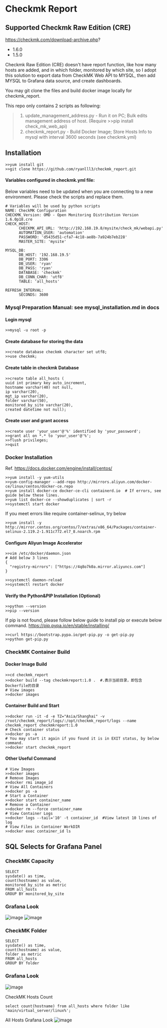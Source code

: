 # Checkmk Report
## Supported Checkmk Raw Edition (CRE)
https://checkmk.com/download-archive.php?
- 1.6.0
- 1.5.0

Checkmk Raw Edition (CRE) doesn't have report function, like how many hosts are added, 
and in which folder, monitored by which site, so I adopt this solution to export data from 
CheckMK Web API to MYSQL, then add MYSQL to Grafana data source, and create dashboards.

You may git clone the files and build docker image locally for checkmk_report.

This repo only contains 2 scripts as following:
> 1. update_management_address.py - Run it on PC; Bulk edits management address of host. 
>(Require >>pip install check_mk_web_api)
> 2. checkmk_report.py - Build Docker Image; Store Hosts Info to mysql with interval 
>3600 seconds (see checkmk.yml)


## Installation

```
>>yum install git
>>git clone https://github.com/ryanlll3/checkmk_report.git
```

#### Variables configured in checkmk.yml file:
Below variables need to be updated when you are connecting to a new environment. 
Please check the scripts and replace them.
```
# Variables will be used by python scripts
NAME: CheckMK Configuration
CHECKMK_Version: OMD - Open Monitoring Distribution Version 1.6.0p18.cre
CHECK_HOST:
      CHECKMK_API_URL: 'http://192.168.19.8/mysite/check_mk/webapi.py'
      AUTOMATION_USER: 'automation'
      PASSWORD: 'd5435d51-cfa7-4c18-ae8b-7a924b7eb228'
      MASTER_SITE: 'mysite'

MYSQL_DB:
      DB_HOST: '192.168.19.5'
      DB_PORT: 3306
      DB_USER: 'ryan'
      DB_PASS: 'ryan'
      DATABASE: 'checkmk'
      DB_CONN_CHAR: 'utf8'
      TABLE: 'all_hosts'

REFRESH_INTERVAL:
      SECONDS: 3600
```

### Mysql Preparation Manual: see mysql_installation.md in docs
#### Login mysql
```
>>mysql -u root -p
```
#### Create database for storing the data
```
>>create database checkmk character set utf8;
>>use checkmk;
```
#### Create table in checkmk Database
```
>>create table all_hosts (
uuid int primary key auto_increment,
hostname varchar(40) not null,
ip varchar(20),
mgt_ip varchar(20),
folder varchar(50),
monitored_by_site varchar(20),
created datetime not null);
```

#### Create user and grant access
```
>>create user 'your_user'@'%' identified by 'your_password';
>>grant all on *.* to 'your_user'@'%';
>>flush privileges;
>>quit
```
### Docker Installation
Ref.
https://docs.docker.com/engine/install/centos/

```
>>yum install -y yum-utils
>>yum-config-manager --add-repo http://mirrors.aliyun.com/docker-ce/linux/centos/docker-ce.repo
>>yum install docker-ce docker-ce-cli containerd.io  # If errors, see guide below these lines.
>>yum list docker-ce --showduplicates | sort -r
>>systemctl start docker
```
If you meet errors like require container-selinux, try below
```
>>yum install -y http://mirror.centos.org/centos/7/extras/x86_64/Packages/container-selinux-2.119.2-1.911c772.el7_8.noarch.rpm
```
#### Configure Aliyun Image Accelerator
```
>>vim /etc/docker/daemon.json
# Add below 3 lines
{
  "registry-mirrors": ["https://4q8o7k0a.mirror.aliyuncs.com"]
}

>>systemctl daemon-reload
>>systemctl restart docker
```
#### Verify the Python&PIP Installation (Optional)
```
>>python --version
>>pip --version
```
If pip is not found, please follow below guide to install pip or execute below command.
https://pip.pypa.io/en/stable/installing/
```
>>curl https://bootstrap.pypa.io/get-pip.py -o get-pip.py
>>python get-pip.py
```
### CheckMK Container Build
#### Docker Image Build
```
>>cd checkmk_report
>>docker build --tag checkmkreport:1.0 .  #.表示当前目录，即包含Dockerfile的目录
# View images
>>docker images
```
#### Container Build and Start
```
>>docker run -it -d -e TZ="Asia/Shanghai" -v /root/checkmk_report/logs/:/opt/checkmk_report/logs --name checkmk_report checkmkreport:1.0
# Check container status
>>docker ps -a
# You may start it again if you found it is in EXIT status, by below command.
>>docker start checkmk_report
```
#### Other Useful Command
```
# View Images
>>docker images
# Remove Images
>>docker rmi image_id
# View All Containers
>>docker ps -a
# Start a Container
>>docker start container_name
# Remove a Container
>>docker rm --force container_name
# View Container Logs
>>docker logs --tail='10' -t container_id  #View latest 10 lines of log
# View Files in Container WorkDIR
>>docker exec container_id ls
```

## SQL Selects for Grafana Panel

### CheckMK Capacity
```
SELECT
sysdate() as time,
count(hostname) as value,
monitored_by_site as metric
FROM all_hosts
GROUP BY monitored_by_site
```
### Grafana Look
![image](https://github.com/ryanlll3/checkmk_report/blob/master/pictures/site_capacity1.JPG)
![image](https://github.com/ryanlll3/checkmk_report/blob/master/pictures/site_capacity2.JPG)

### CheckMK Folder
```
SELECT
sysdate() as time,
count(hostname) as value,
folder as metric
FROM all_hosts
GROUP BY folder
```
### Grafana Look
![image](https://github.com/ryanlll3/checkmk_report/blob/master/pictures/host_count_by_folder.JPG)

CheckMK Hosts Count
```
select count(hostname) from all_hosts where folder like 'main/virtual_server/linux%';
```
All Hosts Grafana Look
![image](https://github.com/ryanlll3/checkmk_report/blob/master/pictures/all_hosts.JPG)
